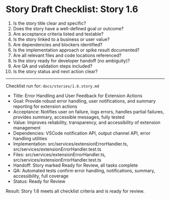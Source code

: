 # Story Draft Checklist: Story 1.6

1. Is the story title clear and specific?
2. Does the story have a well-defined goal or outcome?
3. Are acceptance criteria listed and testable?
4. Is the story linked to a business or user value?
5. Are dependencies and blockers identified?
6. Is the implementation approach or spike result documented?
7. Are all relevant files and code locations referenced?
8. Is the story ready for developer handoff (no ambiguity)?
9. Are QA and validation steps included?
10. Is the story status and next action clear?

---

Checklist run for: `docs/stories/1.6.story.md`

- Title: Error Handling and User Feedback for Extension Actions
- Goal: Provide robust error handling, user notifications, and summary reporting for extension actions
- Acceptance: Notifies user on failure, logs errors, handles partial failures, provides summary, accessible messages,
  fully tested
- Value: Improves reliability, transparency, and accessibility of extension management
- Dependencies: VSCode notification API, output channel API, error handling utilities
- Implementation: src/services/extensionErrorHandler.ts, src/services/extensionErrorHandler.test.ts
- Files: src/services/extensionErrorHandler.ts, src/services/extensionErrorHandler.test.ts
- Handoff: Story marked Ready for Review, all tasks complete
- QA: Automated tests confirm error handling, notifications, summary, accessibility, full coverage
- Status: Ready for Review

Result: Story 1.6 meets all checklist criteria and is ready for review.

